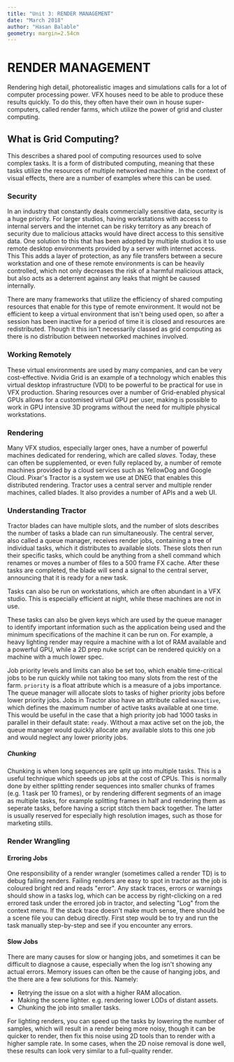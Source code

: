 ```yaml
---
title: "Unit 3: RENDER MANAGEMENT"
date: "March 2018"
author: "Hasan Balable"
geometry: margin=2.54cm
---
```


RENDER MANAGEMENT
=================

<!-- 
Grid computing and its use within VFX render queues - at a basic level
How to balance resource needs within the company’s physical capacity
Render optimisation techniques -->

Rendering high detail, photorealistic images and simulations calls for a lot of computer processing power. VFX houses need to be able to produce these results quickly. To do this, they often have their own in house super-computers, called render farms, which utilize the power of grid and cluster computing. 

What is Grid Computing?
--------------

This describes a shared pool of computing resources used to solve complex tasks. It is a form of distributed computing,  meaning that these tasks utilize the resources of multiple networked machine . In the context of visual effects, there are a number of examples where this can be used.

### Security

In an industry that constantly deals commercially sensitive data, security is a huge priority. For larger studios, having workstations with access to internal servers and the internet can be risky territory as any breach of security due to malicious attacks would have direct access to this sensitive data. One solution to this that has been adopted by multiple studios it to use remote desktop environments provided by a server with internet access. This  This adds a layer of protection, as any file transfers between a secure workstation and one of these remote environments is can be heavily controlled, which not only decreases the risk of a harmful malicious attack, but also acts as a deterrent against any leaks that might be caused internally.

There are many frameworks that utilize the efficiency of shared computing resources that enable for this type of remote environment. It would not be efficient to keep a virtual environment that isn't being used open, so after a session has been inactive for a period of time it is closed and resources are redistributed. Though it this isn't necessarily classed as grid computing as there is no distribution between networked machines involved.

### Working Remotely

These virtual environments are used by many companies, and can be very cost-effective. Nvidia Grid is an example of a technology which enables this virtual desktop infrastructure (VDI) to be powerful to be practical for use in VFX production. Sharing resources over a number of Grid-enabled physical GPUs allows for a customised virtual GPU per user, making is possible to work in GPU intensive 3D programs without the need for multiple physical workstations.

### Rendering

Many VFX studios, especially larger ones, have a number of powerful machines dedicated for rendering, which are called *slaves*. Today, these can often be supplemented, or even fully replaced by, a number of remote machines provided by a cloud services such as YellowDog and Google Cloud. Pixar's Tractor is a system we use at DNEG that enables this distributed rendering. Tractor uses a central server and multiple render machines, called blades. It also provides a number of APIs and a web UI.

### Understanding Tractor

Tractor blades can have multiple slots, and the number of slots describes the number of tasks a blade can run simultaneously. The central server, also called a queue manager, receives render jobs, containing a tree of individual tasks, which it distributes to available slots.  These slots then run their specific tasks, which could be anything from a shell command which renames or moves a number of files to a 500 frame FX cache. After these tasks are completed, the blade will send a signal to the central server, announcing that it is ready for a new task.

Tasks can also be run on workstations, which are often abundant in a VFX studio. This is especially efficient at night, while these machines are not in use.

These tasks can also be given keys which are used by the queue manager to identify important information such as the application being used and the minimum specifications of the machine it can be run on. For example, a heavy lighting render may require a machine with a lot of RAM available and a powerful GPU, while a 2D prep nuke script can be rendered quickly on a machine with a much lower spec.

Job priority levels and limits can also be set too, which enable time-critical jobs to be run quickly while not taking too many slots from the rest of the farm. ```priority``` is a float attribute which is a measure of a jobs importance. The queue manager will allocate slots to tasks of higher priority jobs before lower priority jobs. Jobs in Tractor also have an attribute called ```maxactive```, which defines the maximum number of active tasks available at one time. This would be useful in the case that a high priority job had 1000 tasks in parallel in their default state: ```ready```. Without a max active set on the job, the queue manager would quickly allocate any available slots to this one job and would neglect any lower priority jobs.

##### Chunking

Chunking is when long sequences are split up into multiple tasks. This is a useful technique which speeds up jobs at the cost of CPUs. This is normally done by either splitting render sequences into smaller chunks of frames (e.g. 1 task per 10 frames), or by rendering different segments of an image as multiple tasks, for example splitting frames in half and rendering them as seperate tasks, before having a script stitch them back together. The latter is usually reserved for especially high resolution images, such as those for marketing stills.

### Render Wrangling

#### Erroring Jobs

One responsibility of a render wrangler (sometimes called a render TD) is to debug failing renders. Failing renders are easy to spot in tractor as the job is coloured bright red and reads "error". Any stack traces, errors or warnings should show in a tasks log, which can be access by right-clicking on a red errored task under the errored job in tractor, and selecting "Log" from the context menu. If the stack trace doesn't make much sense, there should be a scene file you can debug directly. First step would be to try and run the task manually step-by-step and see if you encounter any errors.

#### Slow Jobs

There are many causes for slow or hanging jobs, and sometimes it can be difficult to diagnose a cause, especially when the log isn't showing any actual errors. Memory issues can often be the cause of hanging jobs, and the there are a few solutions for this. Namely:

- Retrying the issue on a slot with a higher RAM allocation.
- Making the scene lighter. e.g. rendering lower LODs of distant assets.
- Chunking the job into smaller tasks.

For lighting renders, you can speed up the tasks by lowering the number of samples, which will result in a render being more noisy, though it can be quicker to render, then fix this noise using 2D tools than to render with a higher sample rate. In some cases, when the 2D noise removal is done well, these results can look very similar to a full-quality render.
